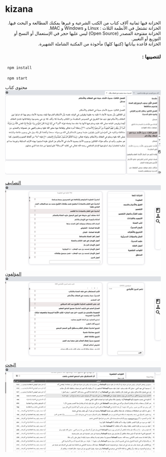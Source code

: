 # kizana

<p dir="rtl">
الخزانة فيها ثمانية آلاف كتاب من الكتب الشرعية و غيرها يمكنك المطالعة و البحث فيها. <br>
الخزانة تشتغل في الأنظمة الثلاث : Linux و Windows و MAC.<br>
الخزانة مفتوحة المصدر (Open Source) ليس عليها حجر في الإستعمال أو النسخ أو التوزيع أو التغيير.<br>
الخزانة قاعدة بياناتها (كتبها كلها) مأخوذة من المكتبة الشاملة الشهيرة.<br>
</p>

<h3 dir="rtl" >لتنصيبها :</h3>

<code> npm install </code><br><br>
<code> npm start </code>



<span class="image_title">محتوى كتاب </span> <br>
<img src="kizana_screenshots/01.png" alt="محتوى كتاب">

<a href="kizana_screenshots/02.png">
<span class="image_title">التصانيف</span><br>
 <img src="kizana_screenshots/02.png" alt="التصانيف">
</a>

 <a href="kizana_screenshots/03.png">
 <span class="image_title">المؤلفون</span><br>
 <img src="kizana_screenshots/03.png" alt="المؤلفون">
</a>

 <a href="kizana_screenshots/04.png">
 <span class="image_title">البحث</span><br>
 <img src="kizana_screenshots/04.png" alt="البحث">
</a>